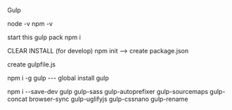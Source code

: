 Gulp

node -v
npm -v



start this gulp pack
npm i



CLEAR INSTALL (for develop)
npm init   --> create  package.json

create gulpfile.js

npm i -g gulp   --- global install gulp

npm i --save-dev gulp gulp-sass gulp-autoprefixer gulp-sourcemaps gulp-concat browser-sync gulp-uglifyjs gulp-cssnano gulp-rename